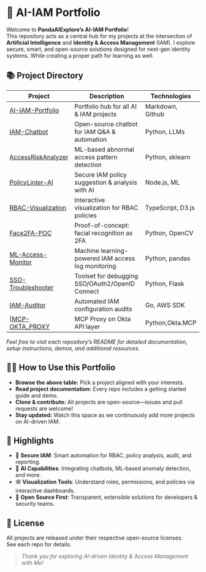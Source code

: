 # 🦾 AI-IAM Portfolio

Welcome to **PandaAIExplore’s AI-IAM Portfolio**!  
This repository acts as a central hub for my projects at the intersection of **Artificial Intelligence** and **Identity & Access Management** (IAM). I explore secure, smart, and open-source solutions designed for next-gen identity systems. While  creating a proper path for learning as well.


## 📚 Project Directory

| Project                                                             |   Description                                          |                     Technologies       |
|---------------------------------------------------------------------|------------------------------------------------------|--------------------|
| [AI-IAM-Portfolio](https://github.com/PandaAIExplore/AI-IAM-Portfolio)                   | Portfolio hub for all AI & IAM projects              | Markdown, Github   |
| [IAM-Chatbot](https://github.com/PandaAIExplore/IAM-Chatbot)                             | Open-source chatbot for IAM Q&A & automation         | Python, LLMs       |
| [AccessRiskAnalyzer](https://github.com/PandaAIExplore/AccessRiskAnalyzer)               | ML-based abnormal access pattern detection           | Python, sklearn    |
| [PolicyLinter-AI](https://github.com/PandaAIExplore/PolicyLinter-AI)                     | Secure IAM policy suggestion & analysis with AI      | Node.js, ML        |
| [RBAC-Visualization](https://github.com/PandaAIExplore/RBAC-Visualization)               | Interactive visualization for RBAC policies          | TypeScript, D3.js  |
| [Face2FA-POC](https://github.com/PandaAIExplore/Face2FA-POC)                             | Proof-of-concept: facial recognition as 2FA          | Python, OpenCV     |
| [ML-Access-Monitor](https://github.com/PandaAIExplore/ML-Access-Monitor)                 | Machine learning-powered IAM access log monitoring   | Python, pandas     |
| [SSO-Troubleshooter](https://github.com/PandaAIExplore/SSO-Troubleshooter)               | Toolset for debugging SSO/OAuth2/OpenID Connect     | Python, Flask      |
| [IAM-Auditor](https://github.com/PandaAIExplore/IAM-Auditor)                             | Automated IAM configuration audits                   | Go, AWS SDK        |
| [[MCP-OKTA_PROXY](https://github.com/PandaAIExplore/MCP-OKTA-PROXY)                      | MCP Proxy on Okta API layer                           | Python,Okta.MCP       |

*Feel free to visit each repository’s README for detailed documentation, setup instructions, demos, and additional resources.*


## 👩‍💻 How to Use this Portfolio

- **Browse the above table:** Pick a project aligned with your interests.
- **Read project documentation:** Every repo includes a getting started guide and demo.
- **Clone & contribute:** All projects are open-source—issues and pull requests are welcome!
- **Stay updated:** Watch this space as we continuously add more projects on AI-driven IAM.



## 🌟 Highlights

- 🔑 **Secure IAM**: Smart automation for RBAC, policy analysis, audit, and reporting.
- 🧠 **AI Capabilities**: Integrating chatbots, ML-based anomaly detection, and more.
- 🕸️ **Visualization Tools**: Understand roles, permissions, and policies via interactive dashboards.
- 🤖 **Open Source First**: Transparent, extensible solutions for developers & security teams.




## 📝 License

All projects are released under their respective open-source licenses.  
See each repo for details.



> *Thank you for exploring AI-driven Identity & Access Management with Me!*
